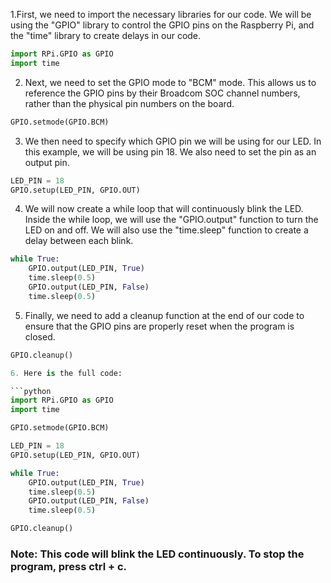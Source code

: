 1.First, we need to import the necessary libraries for our code. We will be using the "GPIO" library to control the GPIO pins on the Raspberry Pi, and the "time" library to create delays in our code.

```python
import RPi.GPIO as GPIO
import time
```
2. Next, we need to set the GPIO mode to "BCM" mode. This allows us to reference the GPIO pins by their Broadcom SOC channel numbers, rather than the physical pin numbers on the board.

```python
GPIO.setmode(GPIO.BCM)
```
3. We then need to specify which GPIO pin we will be using for our LED. In this example, we will be using pin 18. We also need to set the pin as an output pin.

```python
LED_PIN = 18
GPIO.setup(LED_PIN, GPIO.OUT)
```
4. We will now create a while loop that will continuously blink the LED. Inside the while loop, we will use the "GPIO.output" function to turn the LED on and off. We will also use the "time.sleep" function to create a delay between each blink.

```python
while True:
    GPIO.output(LED_PIN, True)
    time.sleep(0.5)
    GPIO.output(LED_PIN, False)
    time.sleep(0.5)
```

5. Finally, we need to add a cleanup function at the end of our code to ensure that the GPIO pins are properly reset when the program is closed.

```python
GPIO.cleanup()

6. Here is the full code:

```python
import RPi.GPIO as GPIO
import time

GPIO.setmode(GPIO.BCM)

LED_PIN = 18
GPIO.setup(LED_PIN, GPIO.OUT)

while True:
    GPIO.output(LED_PIN, True)
    time.sleep(0.5)
    GPIO.output(LED_PIN, False)
    time.sleep(0.5)

GPIO.cleanup()
```
### Note: This code will blink the LED continuously. To stop the program, press ctrl + c.
